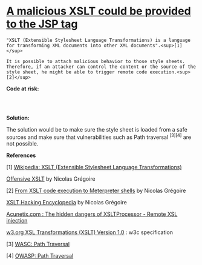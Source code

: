 # [A malicious XSLT could be provided to the JSP tag](https://find-sec-bugs.github.io/bugs.htm#JSP_XSLT)

    "XSLT (Extensible Stylesheet Language Transformations) is a language for transforming XML documents into other XML documents".<sup>[1]</sup>  

    It is possible to attach malicious behavior to those style sheets. Therefore, if an attacker can control the content or the source of the
    style sheet, he might be able to trigger remote code execution.<sup>[2]</sup>

**Code at risk:**  

<pre>

 <x:transform xml="${xmlData}" xslt="${xsltControlledByUser}" />
</pre>

**Solution:**  

The solution would be to make sure the style sheet is loaded from a safe sources and make sure that vulnerabilities such as
Path traversal <sup>[3][4]</sup> are not possible.

**References**  

[1] [Wikipedia: XSLT (Extensible Stylesheet Language Transformations)](https://en.wikipedia.org/wiki/XSLT)  

[Offensive XSLT](https://prezi.com/y_fuybfudgnd/offensive-xslt/) by Nicolas Grégoire  

[2] [From XSLT code execution to Meterpreter shells](https://www.agarri.fr/blog/archives/2012/07/02/from_xslt_code_execution_to_meterpreter_shells/index.html) by Nicolas Grégoire  

[XSLT Hacking Encyclopedia](https://xhe.myxwiki.org/xwiki/bin/view/Main/) by Nicolas Grégoire  

[Acunetix.com : The hidden dangers of XSLTProcessor - Remote XSL injection](https://www.acunetix.com/blog/articles/the-hidden-dangers-of-xsltprocessor-remote-xsl-injection/)  

[w3.org XSL Transformations (XSLT) Version 1.0](https://www.w3.org/TR/xslt) : w3c specification  

[3] [WASC: Path Traversal](http://projects.webappsec.org/w/page/13246952/Path%20Traversal)  

[4] [OWASP: Path Traversal](https://www.owasp.org/index.php/Path_Traversal)